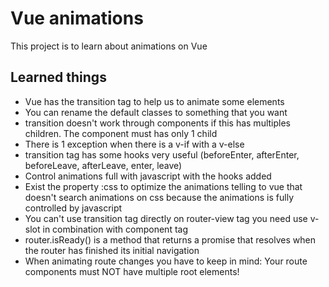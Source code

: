 # Vue animations

This project is to learn about animations on Vue

## Learned things

- Vue has the transition tag to help us to animate some elements
- You can rename the default classes to something that you want
- transition doesn't work through components if this has multiples children. The component must has only 1 child
- There is 1 exception when there is a v-if with a v-else
- transition tag has some hooks very useful (beforeEnter, afterEnter, beforeLeave, afterLeave, enter, leave)
- Control animations full with javascript with the hooks added
- Exist the property :css to optimize the animations telling to vue that doesn't search animations on css because the animations is fully controlled by javascript
- You can't use transition tag directly on router-view tag you need use v-slot in combination with component tag
- router.isReady() is a method that returns a promise that resolves when the router has finished its initial navigation
- When animating route changes you have to keep in mind: Your route components must NOT have multiple root elements!
